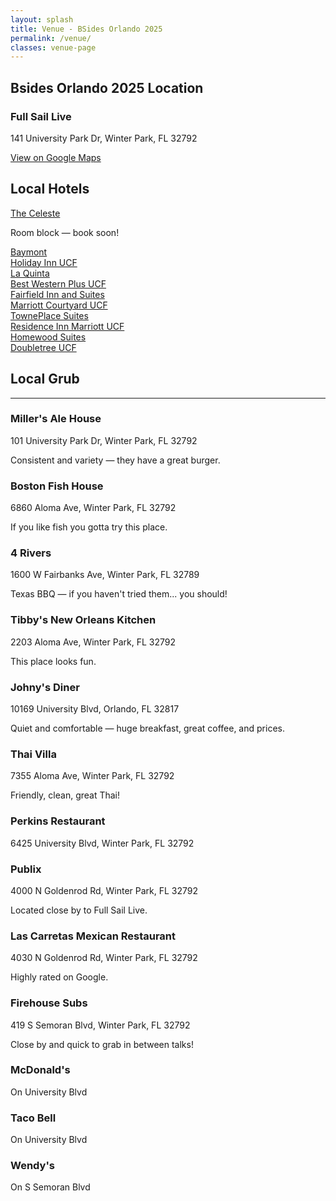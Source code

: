 ```yaml
---
layout: splash
title: Venue - BSides Orlando 2025
permalink: /venue/
classes: venue-page
---
```



## Bsides Orlando 2025 Location

<div class="info-card">
  <h3>Full Sail Live</h3>
  <p class="addr">141 University Park Dr, Winter Park, FL 32792</p>
  <p><a class="btn btn--primary" href="https://goo.gl/maps/ZBtsMG7EK2UiFKZk9" target="_blank" rel="noopener">View on Google Maps</a></p>
  
</div>


## Local Hotels

<div class="hotel-grid">
  <div class="hotel-card">
    <a href="https://www.marriott.com/event-reservations/reservation-link.mi?id=1756325616692&key=GRP&app=resvlink" target="_blank" rel="noopener">The Celeste</a>
    <p class="note">Room block — book soon!</p>
  </div>
  <div class="hotel-card"><a href="https://www.wyndhamhotels.com/baymont/orlando-florida/baymont-orlando-east/overview" target="_blank" rel="noopener">Baymont</a></div>
  <div class="hotel-card"><a href="https://www.ihg.com/holidayinn/hotels/us/en/orlando/mcohs/hoteldetail" target="_blank" rel="noopener">Holiday Inn UCF</a></div>
  <div class="hotel-card"><a href="https://www.wyndhamhotels.com/laquinta/orlando-florida/la-quinta-orlando-ucf/overview" target="_blank" rel="noopener">La Quinta</a></div>
  <div class="hotel-card"><a href="https://www.bestwestern.com/en_US/book/hotel-rooms.10429.html" target="_blank" rel="noopener">Best Western Plus UCF</a></div>
  <div class="hotel-card"><a href="https://www.marriott.com/en-us/hotels/mcouc-fairfield-inn-and-suites-orlando-east-ucf-area/overview/" target="_blank" rel="noopener">Fairfield Inn and Suites</a></div>
  <div class="hotel-card"><a href="https://www.marriott.com/en-us/hotels/mcoce-courtyard-orlando-east-ucf-area/overview/" target="_blank" rel="noopener">Marriott Courtyard UCF</a></div>
  <div class="hotel-card"><a href="https://www.marriott.com/en-us/hotels/mcots-towneplace-suites-orlando-east-ucf-area/overview/" target="_blank" rel="noopener">TownePlace Suites</a></div>
  <div class="hotel-card"><a href="https://www.marriott.com/en-us/hotels/mcore-residence-inn-orlando-east-ucf-area/overview/" target="_blank" rel="noopener">Residence Inn Marriott UCF</a></div>
  <div class="hotel-card"><a href="https://www.hilton.com/en/hotels/mcoafhw-homewood-suites-orlando-ucf-area/" target="_blank" rel="noopener">Homewood Suites</a></div>
  <div class="hotel-card"><a href="https://www.hilton.com/en/hotels/orloedt-doubletree-orlando-east-ucf-area/" target="_blank" rel="noopener">Doubletree UCF</a></div>
</div>

## Local Grub
----------

<div class="eat-grid">
  <div class="eat-card">
    <h3>Miller's Ale House</h3>
    <p class="addr">101 University Park Dr, Winter Park, FL 32792</p>
    <p>Consistent and variety — they have a great burger.</p>
  </div>
  <div class="eat-card">
    <h3>Boston Fish House</h3>
    <p class="addr">6860 Aloma Ave, Winter Park, FL 32792</p>
    <p>If you like fish you gotta try this place.</p>
  </div>
  <div class="eat-card">
    <h3>4 Rivers</h3>
    <p class="addr">1600 W Fairbanks Ave, Winter Park, FL 32789</p>
    <p>Texas BBQ — if you haven't tried them... you should!</p>
  </div>
  <div class="eat-card">
    <h3>Tibby's New Orleans Kitchen</h3>
    <p class="addr">2203 Aloma Ave, Winter Park, FL 32792</p>
    <p>This place looks fun.</p>
  </div>
  <div class="eat-card">
    <h3>Johny's Diner</h3>
    <p class="addr">10169 University Blvd, Orlando, FL 32817</p>
    <p>Quiet and comfortable — huge breakfast, great coffee, and prices.</p>
  </div>
  <div class="eat-card">
    <h3>Thai Villa</h3>
    <p class="addr">7355 Aloma Ave, Winter Park, FL 32792</p>
    <p>Friendly, clean, great Thai!</p>
  </div>
  <div class="eat-card">
    <h3>Perkins Restaurant</h3>
    <p class="addr">6425 University Blvd, Winter Park, FL 32792</p>
  </div>
  <div class="eat-card">
    <h3>Publix</h3>
    <p class="addr">4000 N Goldenrod Rd, Winter Park, FL 32792</p>
    <p>Located close by to Full Sail Live.</p>
  </div>
  <div class="eat-card">
    <h3>Las Carretas Mexican Restaurant</h3>
    <p class="addr">4030 N Goldenrod Rd, Winter Park, FL 32792</p>
    <p>Highly rated on Google.</p>
  </div>
  <div class="eat-card">
    <h3>Firehouse Subs</h3>
    <p class="addr">419 S Semoran Blvd, Winter Park, FL 32792</p>
    <p>Close by and quick to grab in between talks!</p>
  </div>
  <div class="eat-card">
    <h3>McDonald's</h3>
    <p class="addr">On University Blvd</p>
  </div>
  <div class="eat-card">
    <h3>Taco Bell</h3>
    <p class="addr">On University Blvd</p>
  </div>
  <div class="eat-card">
    <h3>Wendy's</h3>
    <p class="addr">On S Semoran Blvd</p>
  </div>
</div>
